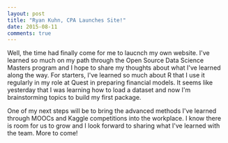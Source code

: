 ```yaml
---
layout: post
title: "Ryan Kuhn, CPA Launches Site!"
date: 2015-08-11
comments: true
---
```


Well,  the time had finally come for me to laucnch my own website. I've learned so much on my path through the Open Source Data Science Masters program and I hope to share my thoughts about what I've learned along the way. For starters, I've learned so much about R that I use it regularly in my role at Quest in preparing financial models. It seems like yesterday that I was learning how to load a dataset and now I'm brainstorming topics to build my first package.  

One of my next steps will be to bring the advanced methods I've learned through MOOCs and Kaggle competitions into the workplace. I know there is room for us to grow and I look forward to sharing what I've learned with the team. More to come!
